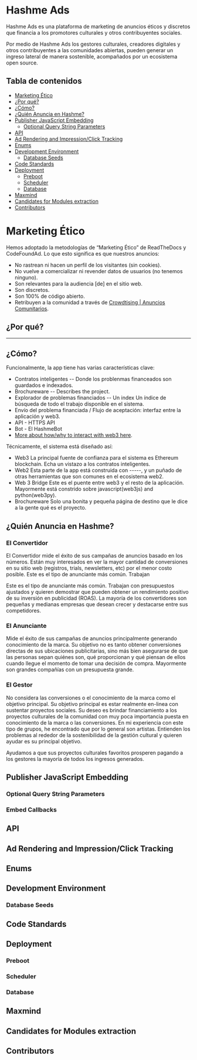 # Hashme Ads

Hashme Ads es una plataforma de marketing de anuncios éticos y discretos que financia a los promotores culturales y otros contribuyentes sociales. 

Por medio de Hashme Ads los gestores culturales, creadores digitales y otros contribuyentes a las comunidades abiertas, pueden generar un ingreso lateral de manera sostenible, acompañados por un ecosistema open source.

## Tabla de contenidos

  - [Marketing Ético](#marketing-ético)
  - [¿Por qué?](#por-qué)
  - [¿Cómo?](#cómo)
  - [¿Quién Anuncia en Hashme?](#quién-anuncia-en-hashme)
  - [Publisher JavaScript Embedding](#publisher-javascript-embedding)
    - [Optional Query String Parameters](#optional-query-string-parameters)
  - [API](#api)
  - [Ad Rendering and Impression/Click Tracking](#ad-rendering-and-impressionclick-tracking)
  - [Enums](#enums)
  - [Development Environment](#development-environment)
    - [Database Seeds](#database-seeds)
  - [Code Standards](#code-standards)
  - [Deployment](#deployment)
    - [Preboot](#preboot)
    - [Scheduler](#scheduler)
    - [Database](#database)
  - [Maxmind](#maxmind)
  - [Candidates for Modules extraction](#candidates-for-modules-extraction)
  - [Contributors](#contributors)


# Marketing Ético

Hemos adoptado la metodologías de “Marketing Ético” de ReadTheDocs y CodeFoundAd. Lo que esto significa es que nuestros anuncios:

* No rastrean ni hacen un perfil de los visitantes (sin cookies).
* No vuelve a comercializar ni revender datos de usuarios (no tenemos ninguno).
* Son relevantes para la audiencia [de] en el sitio web.
* Son discretos.
* Son 100% de código abierto.
* Retribuyen a la comunidad a través de [Crowdtising | Anuncios Comunitarios](https://crowdtising.org).

## ¿Por qué?
_____

## ¿Cómo?

Funcionalmente, la app tiene  has varias características clave:

* Contratos inteligentes -- Donde los problenmas financeados son guardados e indexados.
* Brochureware -- Describes the project.
* Explorador de problemas financiados -- Un index Un índice de búsqueda de todo el trabajo disponible en el sistema.
* Envío del problema financiada / Flujo de aceptación: interfaz entre la aplicación y web3. 
* API - HTTPS API
* Bot - El HashmeBot
* [More about how/why to interact with web3 here](https://gitcoin.co/web3).

Técnicamente, el sistema está diseñado así:

* Web3 La principal fuente de confianza para el sistema es Ethereum blockchain. Echa un vistazo a los contratos inteligentes.
* Web2 Esta parte de la app está construida con -----, y un puñado de otras herramientas que son comunes en el ecosistema web2.
* Web 3 Bridge Este es el puente entre web3 y el resto de la aplicación. Mayormente está constrido sobre javascript(web3js) and python(web3py).
* Brochureware Solo una bonita y pequeña página de destino que le dice a la gente qué es el proyecto.

## ¿Quién Anuncia en Hashme?

### El Convertidor

El Convertidor mide el éxito de sus campañas de anuncios basado en los números. Están muy interesados en ver la mayor cantidad de conversiones en su sitio web (registros, trials, newsletters, etc) por el menor costo posible. Este es el tipo de anunciante más común. Trabajan 

Este es el tipo de anunciante más común. Trabajan con presupuestos ajustados y quieren demostrar que pueden obtener un rendimiento positivo de su inversión en publicidad (ROAS). La mayoría de los convertidores son pequeñas y medianas empresas que desean crecer y destacarse entre sus competidores.

### El Anunciante

Mide el éxito de sus campañas de anuncios principalmente generando conocimiento de la marca. Su objetivo no es tanto obtener conversiones directas de sus ubicaciones publicitarias, sino más bien asegurarse de que las personas sepan quiénes son, qué proporcionan y qué piensan de ellos cuando llegue el momento de tomar una decisión de compra. Mayormente son grandes compañías con un presupuesta grande.

### El Gestor

No considera las conversiones o el conocimiento de la marca como el objetivo principal. Su objetivo principal es estar realmente en-linea con sustentar proyectos sociales. Su deseo es brindar financiamiento a los proyectos culturales de la comunidad con muy poca importancia puesta en conocimiento de la marca o las conversiones. En mi experiencia con este tipo de grupos, he encontrado que por lo general son artistas. Entienden los problemas al rededor de la sostenibilidad de la gestión cultural y quieren ayudar es su principal objetivo.

Ayudamos a que sus proyectos culturales favoritos prosperen pagando a los gestores la mayoría de todos los ingresos generados.

## Publisher JavaScript Embedding

### Optional Query String Parameters

### Embed Callbacks

## API

## Ad Rendering and Impression/Click Tracking

## Enums

## Development Environment

### Database Seeds

## Code Standards

## Deployment
### Preboot
### Scheduler
### Database

## Maxmind

## Candidates for Modules extraction

## Contributors
